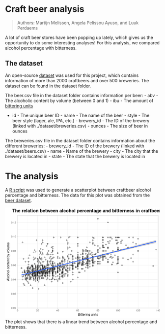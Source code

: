 Craft beer analysis
===================

> Authors: Martijn Melissen, Angela Pelissou Ayuso, and Luuk Perdaems

A lot of craft beer stores have been popping up lately, which gives us
the opportunity to do some interesting analyses! For this analysis, we
compared alcohol percentage with bitterness.

The dataset
-----------

An open-source [dataset](https://www.kaggle.com/nickhould/craft-cans)
was used for this project, which contains information of more than 2000
craftbeers and over 500 breweries. The dataset can be found in the
dataset folder.

The beer.csv file in the dataset folder contains information per beer: -
abv - The alcoholic content by volume (between 0 and 1) - ibu - The
amount of [bittering
units](https://www.thespruceeats.com/international-bittering-units-353254)
- id - The unique beer ID - name - The name of the beer - style - The
beer style (lager, ale, IPA, etc.) - brewery\_id - The ID of the brewery
(linked with ./dataset/breweries.csv) - ounces - The size of beer in
ounces

The breweries.csv file in the dataset folder contains information about
the different breweries: - brewery\_id - The ID of the brewery (linked
with ./dataset/beers.csv) - name - Name of the brewery - city - The city
that the brewery is located in - state - The state that the brewery is
located in

The analysis
============

A [R script](R/beer_analysis.R) was used to generate a scatterplot
between craftbeer alcohol percentage and bitterness. The data for this
plot was obtained from the [beer dataset](dataset/beers.csv).

![](beer_analysis_files/figure-markdown_strict/crafts_beer_data-1.png)
The plot shows that there is a linear trend between alcohol percentage
and bitterness.
